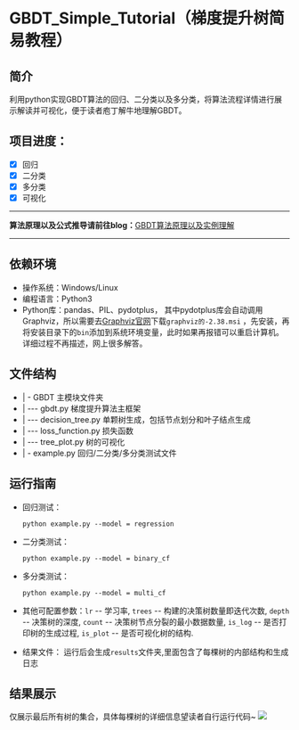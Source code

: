 # GBDT_Simple_Tutorial（梯度提升树简易教程）
## 简介
利用python实现GBDT算法的回归、二分类以及多分类，将算法流程详情进行展示解读并可视化，便于读者庖丁解牛地理解GBDT。

## 项目进度：
- [x] 回归
- [x] 二分类
- [x] 多分类
- [x] 可视化
***
**算法原理以及公式推导请前往blog：**[GBDT算法原理以及实例理解](https://blog.csdn.net/zpalyq110/article/details/79527653)
***
## 依赖环境
- 操作系统：Windows/Linux
- 编程语言：Python3
- Python库：pandas、PIL、pydotplus，
 其中pydotplus库会自动调用Graphviz，所以需要去[Graphviz官网](https://graphviz.gitlab.io/_pages/Download/Download_windows.html)下载`graphviz的-2.38.msi`
，先安装，再将安装目录下的`bin`添加到系统环境变量，此时如果再报错可以重启计算机。详细过程不再描述，网上很多解答。

## 文件结构
- | - GBDT 主模块文件夹
- | --- gbdt.py 梯度提升算法主框架
- | --- decision_tree.py 单颗树生成，包括节点划分和叶子结点生成
- | --- loss_function.py 损失函数
- | --- tree_plot.py 树的可视化
- | - example.py 回归/二分类/多分类测试文件


## 运行指南
- 回归测试：

    `python example.py --model = regression`
- 二分类测试：

    `python example.py --model = binary_cf`
- 多分类测试：

    `python example.py --model = multi_cf`
- 其他可配置参数：`lr` -- 学习率,   `trees` -- 构建的决策树数量即迭代次数,
`depth` -- 决策树的深度,   `count` -- 决策树节点分裂的最小数据数量,
`is_log` -- 是否打印树的生成过程, `is_plot` -- 是否可视化树的结构.
- 结果文件： 运行后会生成`results`文件夹,里面包含了每棵树的内部结构和生成日志


## 结果展示
仅展示最后所有树的集合，具体每棵树的详细信息望读者自行运行代码~
<img src="https://github.com/Freemanzxp/GBDT_Simple_Tutorial/raw/master/展示图片/all_trees.png"/>
